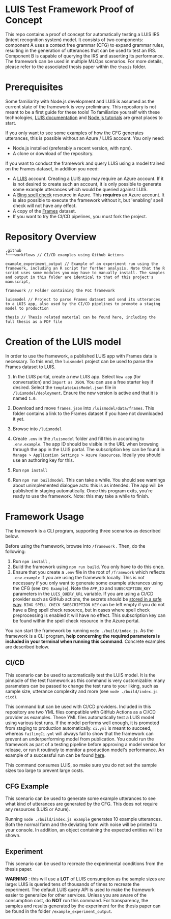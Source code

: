 # LUIS Test Framework Proof of Concept

This repo contains a proof of concept for automatically testing a LUIS IRS (intent recognition system) model. It consists of two components: component A uses a context free grammar (CFG) to expand grammar rules, resulting in the generation of utterances that can be used to test an IRS. Component B is capable of querying the IRS and asserting its performance. The framework can be used in multiple MLOps scenarios. For more details, please refer to the associated thesis paper within the `thesis` folder.

# Prerequisites

Some familiarity with Node.js development and LUIS is assumed as the current state of the framework is very preliminary.
This repository is not meant to be a first guide for these tools!
To familiarize yourself with these technologies, [LUIS documentation](https://docs.microsoft.com/en-us/azure/cognitive-services/luis/what-is-luis) and [Node.js tutorials](https://www.w3schools.com/nodejs/) are great places to start.

If you only want to see some examples of how the CFG generates utterances, this is possible without an Azure / LUIS account. You only need:

* Node.js installed (preferably a recent version, with npm).
* A clone or download of the repository.

If you want to conduct the framework and query LUIS using a model trained on the Frames dataset, in addition you need:

* A [LUIS](https://eu.luis.ai/) account. Creating a LUIS app may require an Azure account. If it is not desired to create such an account, it is only possible to generate some example utterances which would be queried against LUIS.
* A [Bing spell check](https://azure.microsoft.com/en-us/services/cognitive-services/spell-check/) resource in Azure. This **requires** an Azure account. It is also possible to execute the framework without it, but 'enabling' spell check will not have any effect.
* A copy of the [Frames](https://www.microsoft.com/en-us/research/project/frames-dataset) dataset.
* If you want to try the CI/CD pipelines, you must fork the project.

# Repository Overview

```
.github
└───workflows // CI/CD examples using Github Actions

example_experiment_output // Example of an experiment run using the framework, including an R script for further analysis. Note that the R script uses some modules you may have to manually install. The samples and output in this folder are identical to that of this project's manuscript,

framework // Folder containing the PoC framework 

luismodel // Project to parse Frames dataset and send its utterances to a LUIS app, also used by the CI/CD pipelines to promote a staging model to production

thesis // Thesis related material can be found here, including the full thesis as a PDF file
```

# Creation of the LUIS model

In order to use the framework, a published LUIS app with Frames data is necessary. To this end, the `luismodel` project can be used to parse the Frames dataset to LUIS.

1. In the LUIS portal, create a new LUIS app. Select `New app` (for conversation) and `Import as JSON`. You can use a free starter key if desired. Select the `templateLuisModel.json` file in `/luismodel/deployment`. Ensure the new version is active and that it is named `1.0`.

2. Download and move `frames.json` into `/luismodel/data/frames`. This folder contains a link to the Frames dataset if you have not downloaded it yet.

3. Browse into `/luismodel`
5. Create `.env` in the `/luismodel` folder and fill this in according to `.env.example`.  The app ID should be visible in the URL when browsing through the app in the LUIS portal. The subscription key can be found in `Manage > Application Settings > Azure Resources`. Ideally you should use an authoring key for this.
6. Run `npm install`
7. Run `npm run buildmodel`. This can take a while. You should see warnings about unimplemented dialogue acts: this is as intended. The app will be published in staging automatically. Once this program exits, you're ready to use the framework. Note: this may take a while to finish.

# Framework Usage

The framework is a CLI program, supporting three scenarios as described below.

Before using the framework, browse into `/framework` . Then, do the following:

1. Run `npm install` ,
2. Build the framework using `npm run build`. You only have to do this once. 
3. Ensure that you create a `.env` file in the root of `/framework` which reflects `.env.example` if you are using the framework locally. This is not necessary if you only want to generate some example utterances using the CFG (see `CFG Example`). Note the `APP_ID` and `SUBSCRIPTION_KEY` parameters in the `LUIS_QUERY_URL` variable. If you are using a CI/CD provider such as GitHub actions, the secrets should be [stored in a safe way](https://help.github.com/en/actions/configuring-and-managing-workflows/creating-and-storing-encrypted-secrets). `BING_SPELL_CHECK_SUBSCRIPTION_KEY` can be left empty if you do not have a Bing spell check resource, but in cases where spell check preprocessing is enabled it will have no effect. This subscription key can be found within the spell check resource in the Azure portal.

You can start the framework by running `node ./build/index.js`. As the framework is a CLI program, **help concerning the required parameters is included in your terminal when running this command**. Concrete examples are described below.

## CI/CD

This scenario can be used to automatically test the LUIS model. It is the pinnacle of the test framework as this command is very customizable: many parameters can be passed to change the test runs to your liking, such as sample size, utterance complexity and more (see `node ./build/index.js cicd`).

This command but can be used with CI/CD providers. Included in this repository are two YML files compatible with GitHub Actions as a CI/CD provider as examples. These YML files automatically test a LUIS model using various test runs. If the model performs well enough, it is promoted from staging to production automatically. `ci.yml` is meant to succeed, whereas `failingCi.yml` will always fail to show that the framework can prevent an underperforming model from publication. You could run the framework as part of a testing pipeline before approving a model version for release, or run it routinely to monitor a production model's performance. An example of a successful run can be found [here](<https://github.com/Zenulous/luis-test-framework/actions/runs/104623259>).

This command consumes LUIS, so make sure you do not set the sample sizes too large to prevent large costs.

## CFG Example

This scenario can be used to generate some example utterances to see what kind of utterances are generated by the CFG. This does not require any resources (LUIS or Azure).

Running `node ./build/index.js example` generates 10 example utterances. Both the normal form and the deviating form with noise will be printed to your console. In addition, an object containing the expected entities will be shown.

## Experiment

This scenario can be used to recreate the experimental conditions from the thesis paper. 

**WARNING** : this will use a **LOT** of LUIS consumption as the sample sizes are large: LUIS is queried tens of thousands of times to recreate the experiment. The default LUIS query API is used to make the framework easier to generalize for other services. Unless you are aware of the consumption cost, do **NOT** run this command. For transparency, the samples and results generated by the experiment for the thesis paper can be found in the folder `/example_experiment_output`.
